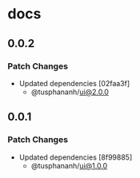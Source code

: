 # docs

## 0.0.2

### Patch Changes

- Updated dependencies [02faa3f]
  - @tusphananh/ui@2.0.0

## 0.0.1

### Patch Changes

- Updated dependencies [8f99885]
  - @tusphananh/ui@1.0.0
